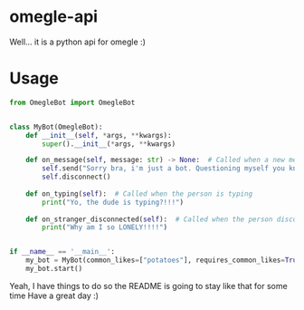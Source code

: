 # omegle-api
Well... it is a python api for omegle :)


# Usage
```python
from OmegleBot import OmegleBot


class MyBot(OmegleBot):
    def __init__(self, *args, **kwargs):
        super().__init__(*args, **kwargs)

    def on_message(self, message: str) -> None:  # Called when a new message arrives
        self.send("Sorry bra, i'm just a bot. Questioning myself you know?? Bye :_(")
        self.disconnect()
    
    def on_typing(self):  # Called when the person is typing
        print("Yo, the dude is typing?!!!")
    
    def on_stranger_disconnected(self):  # Called when the person disconnects
        print("Why am I so LONELY!!!!")


if __name__ == '__main__':
    my_bot = MyBot(common_likes=["potatoes"], requires_common_likes=True, debug=True)
    my_bot.start()

```
Yeah, I have things to do so the README is going to stay like that for some time
Have a great day :)
